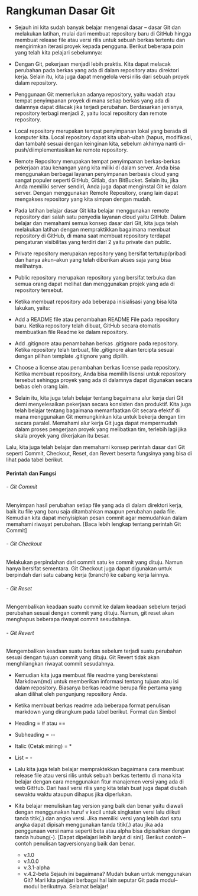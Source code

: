 # Rangkuman Dasar Git

- Sejauh ini kita sudah banyak belajar mengenai dasar – dasar Git dan melakukan latihan, mulai dari membuat repository baru di GitHub hingga membuat release file atau versi rilis untuk sebuah berkas tertentu dan mengirimkan iterasi proyek kepada pengguna. Berikut beberapa poin yang telah kita pelajari sebelumnya:

- Dengan Git, pekerjaan menjadi lebih praktis. Kita dapat melacak perubahan pada berkas yang ada di dalam repository atau direktori kerja. Selain itu, kita juga dapat mengelola versi rilis dari sebuah proyek dalam repository.

- Penggunaan Git memerlukan adanya repository, yaitu wadah atau tempat penyimpanan proyek di mana setiap berkas yang ada di dalamnya dapat dilacak jika terjadi perubahan. Berdasarkan jenisnya, repository terbagi menjadi 2, yaitu local repository dan remote repository.

 - Local repository merupakan tempat penyimpanan lokal yang berada di komputer kita. Local repository dapat kita ubah-ubah (hapus, modifikasi, dan tambah) sesuai dengan keinginan kita, sebelum akhirnya nanti di-push/diimplementasikan ke remote repository.

 - Remote Repository merupakan tempat penyimpanan berkas-berkas pekerjaan atau kenangan yang kita miliki di dalam server. Anda bisa menggunakan berbagai layanan penyimpanan berbasis cloud yang sangat populer seperti GitHub, Gitlab, dan BitBucket. Selain itu, jika Anda memiliki server sendiri, Anda juga dapat menginstal Git ke dalam server. Dengan menggunakan Remote Repository, orang lain dapat mengakses repository yang kita simpan dengan mudah.

- Pada latihan belajar dasar Git kita belajar menggunakan remote repository dari salah satu penyedia layanan cloud yaitu GitHub. Dalam belajar dan memahami semua konsep dasar dari Git, kita juga telah melakukan latihan dengan mempraktikkan bagaimana membuat repository di GitHub, di mana saat membuat repository terdapat pengaturan visibilitas yang terdiri dari 2 yaitu private dan public.

 - Private repository merupakan repository yang bersifat tertutup/pribadi dan hanya akun–akun yang telah diberikan akses saja yang bisa melihatnya.
 - Public repository merupakan repository yang bersifat terbuka dan semua orang dapat melihat dan menggunakan projek yang ada di repository tersebut.

- Ketika membuat repository ada beberapa inisialisasi yang bisa kita lakukan, yaitu:

 - Add a README file atau penambahan README File pada repository baru. Ketika repository telah dibuat, GitHub secara otomatis membuatkan file Readme ke dalam repository. 
 - Add .gitignore atau penambahan berkas .gitignore pada repository. Ketika repository telah terbuat, file .gitignore akan tercipta sesuai dengan pilihan template .gitignore yang dipilih.
 - Choose a license atau penambahan berkas license pada repository. Ketika membuat repository, Anda bisa memilih lisensi untuk repository tersebut sehingga proyek yang ada di dalamnya dapat digunakan secara bebas oleh orang lain.

- Selain itu, kita juga telah belajar tentang bagaimana alur kerja dari Git demi menyelesaikan pekerjaan secara konsisten dan produktif. Kita juga telah belajar tentang bagaimana memanfaatkan Git secara efektif di mana menggunakan Git memungkinkan kita untuk bekerja dengan tim secara paralel. Memahami alur kerja Git juga dapat mempermudah dalam proses pengerjaan proyek yang melibatkan tim, terlebih lagi jika skala proyek yang dikerjakan itu besar.

Lalu, kita juga telah belajar dan memahami konsep perintah dasar dari Git seperti Commit, Checkout, Reset, dan Revert beserta fungsinya yang bisa di lihat pada tabel berikut.

#### Perintah dan Fungsi

###### - Git Commit

Menyimpan hasil perubahan setiap file yang ada di dalam direktori kerja, baik itu file yang baru saja ditambahkan maupun perubahan pada file. Kemudian kita dapat menyisipkan pesan commit agar memudahkan dalam memahami riwayat perubahan. [Baca lebih lengkap tentang perintah Git Commit]

###### - Git Checkout

Melakukan perpindahan dari commit satu ke commit yang dituju. Namun hanya bersifat sementara. Git Checkout juga dapat digunakan untuk berpindah dari satu cabang kerja (branch) ke cabang kerja lainnya. 

###### - Git Reset

Mengembalikan keadaan suatu commit ke dalam keadaan sebelum terjadi perubahan sesuai dengan commit yang dituju. Namun, git reset akan menghapus beberapa riwayat commit sesudahnya. 

###### - Git Revert

Mengembalikan keadaan suatu berkas sebelum terjadi suatu perubahan sesuai dengan tujuan commit yang dituju. Git Revert tidak akan menghilangkan riwayat commit sesudahnya. 


- Kemudian kita juga membuat file readme yang berekstensi Markdown(md) untuk memberikan informasi tentang tujuan atau isi dalam repository. Biasanya berkas readme berupa file pertama yang akan dilihat oleh pengunjung repository Anda.

- Ketika membuat berkas readme ada beberapa format penulisan markdown yang dirangkum pada tabel berikut.
Format	dan Simbol

 - Heading = # atau ==
 - Subheading = --
 - Italic (Cetak miring) = *
 - List = -

- Lalu kita juga telah belajar mempraktekkan bagaimana cara membuat release file atau versi rilis untuk sebuah berkas tertentu di mana kita belajar dengan cara menggunakan fitur manajemen versi yang ada di web GitHub. Dari hasil versi rilis yang kita telah buat juga dapat diubah sewaktu waktu ataupun dihapus jika diperlukan.

- Kita belajar menuliskan tag version yang baik dan benar yaitu diawali dengan menggunakan huruf v kecil untuk singkatan versi lalu diikuti tanda titik(.) dan angka versi. Jika memiliki versi yang lebih dari satu angka dapat dipisah menggunakan tanda titik(.) atau jika ada penggunaan versi nama seperti beta atau alpha bisa dipisahkan dengan tanda hubung(-). [Dapat dipelajari lebih lanjut di sini]. Berikut contoh – contoh penulisan tagversionyang baik dan benar.
  - v.1.0
  - v.1.0.0
  - v.3.1-alpha
  - v.4.2-beta
Sejauh ini bagaimana? Mudah bukan untuk menggunakan Git? Mari kita pelajari berbagai hal lain seputar Git pada modul–modul berikutnya. Selamat belajar! 